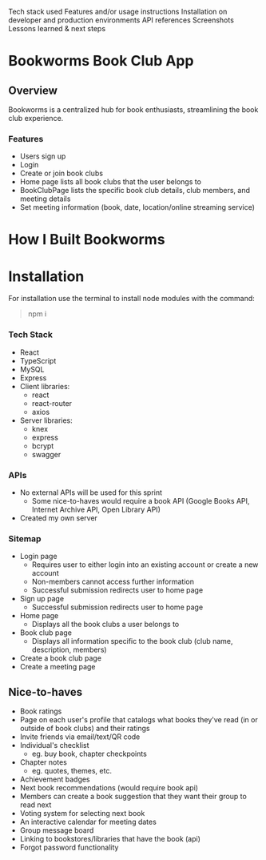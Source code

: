 <!-- # React + TypeScript + Vite

This template provides a minimal setup to get React working in Vite with HMR and some ESLint rules.

Currently, two official plugins are available:

- [@vitejs/plugin-react](https://github.com/vitejs/vite-plugin-react/blob/main/packages/plugin-react/README.md) uses [Babel](https://babeljs.io/) for Fast Refresh
- [@vitejs/plugin-react-swc](https://github.com/vitejs/vite-plugin-react-swc) uses [SWC](https://swc.rs/) for Fast Refresh

## Expanding the ESLint configuration

If you are developing a production application, we recommend updating the configuration to enable type aware lint rules:

- Configure the top-level `parserOptions` property like this:

```js
export default {
  // other rules...
  parserOptions: {
    ecmaVersion: 'latest',
    sourceType: 'module',
    project: ['./tsconfig.json', './tsconfig.node.json'],
    tsconfigRootDir: __dirname,
  },
}
```

- Replace `plugin:@typescript-eslint/recommended` to `plugin:@typescript-eslint/recommended-type-checked` or `plugin:@typescript-eslint/strict-type-checked`
- Optionally add `plugin:@typescript-eslint/stylistic-type-checked`
- Install [eslint-plugin-react](https://github.com/jsx-eslint/eslint-plugin-react) and add `plugin:react/recommended` & `plugin:react/jsx-runtime` to the `extends` list -->

Tech stack used
Features and/or usage instructions
Installation on developer and production environments
API references
Screenshots
Lessons learned & next steps

# Bookworms Book Club App

## Overview

Bookworms is a centralized hub for book enthusiasts, streamlining the book club experience.

### Features

- Users sign up
- Login
- Create or join book clubs
- Home page lists all book clubs that the user belongs to
- BookClubPage lists the specific book club details, club members, and meeting details
- Set meeting information (book, date, location/online streaming service)

# How I Built Bookworms

# Installation

For installation use the terminal to install node modules with the command:

> npm i

### Tech Stack

- React
- TypeScript
- MySQL
- Express
- Client libraries:
  - react
  - react-router
  - axios
- Server libraries:
  - knex
  - express
  - bcrypt
  - swagger

### APIs

- No external APIs will be used for this sprint
  - Some nice-to-haves would require a book API (Google Books API, Internet Archive API, Open Library API)
- Created my own server

### Sitemap

- Login page
  - Requires user to either login into an existing account or create a new account
  - Non-members cannot access further information
  - Successful submission redirects user to home page
- Sign up page
  - Successful submission redirects user to home page
- Home page
  - Displays all the book clubs a user belongs to
- Book club page
  - Displays all information specific to the book club (club name, description, members)
- Create a book club page
- Create a meeting page

## Nice-to-haves

- Book ratings
- Page on each user's profile that catalogs what books they've read (in or outside of book clubs) and their ratings
- Invite friends via email/text/QR code
- Individual's checklist
  - eg. buy book, chapter checkpoints
- Chapter notes
  - eg. quotes, themes, etc.
- Achievement badges
- Next book recommendations (would require book api)
- Members can create a book suggestion that they want their group to read next
- Voting system for selecting next book
- An interactive calendar for meeting dates
- Group message board
- Linking to bookstores/libraries that have the book (api)
- Forgot password functionality

